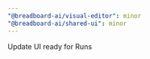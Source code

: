 ```yaml
---
"@breadboard-ai/visual-editor": minor
"@breadboard-ai/shared-ui": minor
---
```


Update UI ready for Runs
